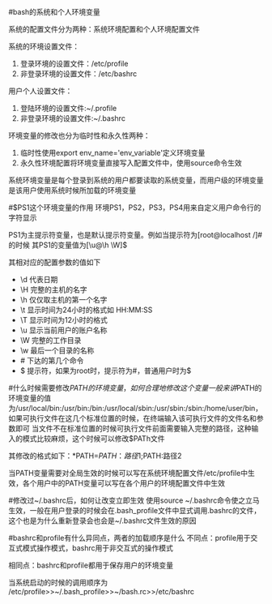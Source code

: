 #bash的系统和个人环境变量

系统的配置文件分为两种：系统环境配置和个人环境配置文件

系统的环境设置文件：

1. 登录环境的设置文件：/etc/profile
2. 非登录环境的设置文件：/etc/bashrc

用户个人设置文件：

1. 登陆环境的设置文件:~/.profile
2. 非登录环境的设置文件:~/.bashrc

环境变量的修改也分为临时性和永久性两种：
1. 临时性使用export env_name='env_variable'定义环境变量
2. 永久性环境配置将环境变量直接写入配置文件中，使用source命令生效

系统环境变量是每个登录到系统的用户都要读取的系统变量，而用户级的环境变量是该用户使用系统时候所加载的环境变量

#$PS1这个环境变量的作用
环境PS1，PS2，PS3，PS4用来自定义用户命令行的字符显示

PS1为主提示符变量，也是默认提示符变量。例如当提示符为[root@localhost /]#的时候 其PS1的变量值为[\u@\h \W]\$

其相对应的配置参数的值如下

*  \d 代表日期
*  \H 完整的主机的名字
*  \h 仅仅取主机的第一个名字
*  \t 显示时间为24小时的格式如 HH:MM:SS
*  \T 显示时间为12小时的格式
*  \u 显示当前用户的账户名称
*  \W 完整的工作目录
*  \w 最后一个目录的名称
*  \# 下达的第几个命令
*  \$ 提示符，如果为root时，提示符为#，普通用户时为$


#什么时候需要修改$PATH的环境变量，如何合理地修改这个变量 
一般来讲$PATH的环境变量的值为/usr/local/bin:/usr/bin:/bin:/usr/local/sbin:/usr/sbin:/sbin:/home/user/bin，如果可执行文件在这几个标准位置的时候，在终端输入该可执行文件的文件名和参数即可
当文件不在标准位置的时候可执行文件前面需要输入完整的路径，这种输入的模式比较麻烦，这个时候可以修改$PATh文件

其修改的格式如下：*PATH=$PATH：路径1;$PATH:路径2

当PATH变量需要对全局生效的时候可以写在系统环境配置文件/etc/profile中生效，各个用户中的PATH变量可以写在各个用户的环境配置文件中生效 

#修改过~/.bashrc后，如何让改变立即生效
使用source ~/.bashrc命令使之立马生效，一般在用户登录的时候会在.bash_profile文件中显式调用.bashrc的文件，这个也是为什么重新登录会也会是~/.bashrc文件生效的原因 
 

#bashrc和profile有什么异同点，两者的加载顺序是什么
不同点：profile用于交互式模式操作模式，bashrc用于非交互式的操作模式

相同点：bashrc和profile都用于保存用户的环境变量

当系统启动的时候的调用顺序为 /etc/profile>>~/.bash_profile>>~/bash.rc>>/etc/bashrc
